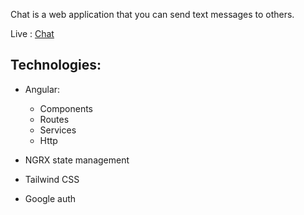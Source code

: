 Chat is a web application that you can send text messages to others.

Live : [Chat](https://abdelillah-tam.github.io/chat/)

## Technologies:
  - Angular:
    - Components
    - Routes
    - Services
    - Http

  - NGRX state management
  - Tailwind CSS
  - Google auth
